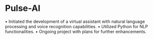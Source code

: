 # Pulse-AI

•	Initiated the development of a virtual assistant with natural language processing and voice recognition capabilities.
•	Utilized Python for NLP functionalities.
•	Ongoing project with plans for further enhancements.
